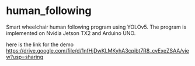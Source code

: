 # human_following

Smart wheelchair human following program using YOLOv5. The program is implemented on Nvidia Jetson TX2 and Arduino UNO. 

here is the link for the demo https://drive.google.com/file/d/1nfHjDwKLMKyhA3cpibt7R8_cvExeZSAA/view?usp=sharing
